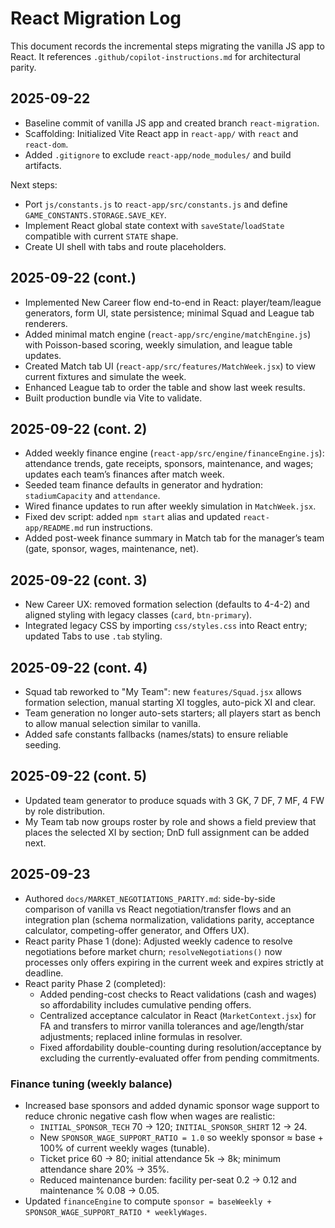 # React Migration Log

This document records the incremental steps migrating the vanilla JS app to React. It references `.github/copilot-instructions.md` for architectural parity.

## 2025-09-22
- Baseline commit of vanilla JS app and created branch `react-migration`.
- Scaffolding: Initialized Vite React app in `react-app/` with `react` and `react-dom`.
- Added `.gitignore` to exclude `react-app/node_modules/` and build artifacts.

Next steps:
- Port `js/constants.js` to `react-app/src/constants.js` and define `GAME_CONSTANTS.STORAGE.SAVE_KEY`.
- Implement React global state context with `saveState`/`loadState` compatible with current `STATE` shape.
- Create UI shell with tabs and route placeholders.

## 2025-09-22 (cont.)
- Implemented New Career flow end-to-end in React: player/team/league generators, form UI, state persistence; minimal Squad and League tab renderers.
- Added minimal match engine (`react-app/src/engine/matchEngine.js`) with Poisson-based scoring, weekly simulation, and league table updates.
- Created Match tab UI (`react-app/src/features/MatchWeek.jsx`) to view current fixtures and simulate the week.
- Enhanced League tab to order the table and show last week results.
- Built production bundle via Vite to validate.

## 2025-09-22 (cont. 2)
- Added weekly finance engine (`react-app/src/engine/financeEngine.js`): attendance trends, gate receipts, sponsors, maintenance, and wages; updates each team’s finances after match week.
- Seeded team finance defaults in generator and hydration: `stadiumCapacity` and `attendance`.
- Wired finance updates to run after weekly simulation in `MatchWeek.jsx`.
- Fixed dev script: added `npm start` alias and updated `react-app/README.md` run instructions.
 - Added post-week finance summary in Match tab for the manager’s team (gate, sponsor, wages, maintenance, net).

## 2025-09-22 (cont. 3)
- New Career UX: removed formation selection (defaults to 4-4-2) and aligned styling with legacy classes (`card`, `btn-primary`).
- Integrated legacy CSS by importing `css/styles.css` into React entry; updated Tabs to use `.tab` styling.

## 2025-09-22 (cont. 4)
- Squad tab reworked to "My Team": new `features/Squad.jsx` allows formation selection, manual starting XI toggles, auto-pick XI and clear.
- Team generation no longer auto-sets starters; all players start as bench to allow manual selection similar to vanilla.
- Added safe constants fallbacks (names/stats) to ensure reliable seeding.

## 2025-09-22 (cont. 5)
- Updated team generator to produce squads with 3 GK, 7 DF, 7 MF, 4 FW by role distribution.
- My Team tab now groups roster by role and shows a field preview that places the selected XI by section; DnD full assignment can be added next.

## 2025-09-23
- Authored `docs/MARKET_NEGOTIATIONS_PARITY.md`: side-by-side comparison of vanilla vs React negotiation/transfer flows and an integration plan (schema normalization, validations parity, acceptance calculator, competing-offer generator, and Offers UX).
- React parity Phase 1 (done): Adjusted weekly cadence to resolve negotiations before market churn; `resolveNegotiations()` now processes only offers expiring in the current week and expires strictly at deadline.
 - React parity Phase 2 (completed):
	 - Added pending-cost checks to React validations (cash and wages) so affordability includes cumulative pending offers.
	 - Centralized acceptance calculator in React (`MarketContext.jsx`) for FA and transfers to mirror vanilla tolerances and age/length/star adjustments; replaced inline formulas in resolver.
	 - Fixed affordability double-counting during resolution/acceptance by excluding the currently-evaluated offer from pending commitments.

### Finance tuning (weekly balance)
- Increased base sponsors and added dynamic sponsor wage support to reduce chronic negative cash flow when wages are realistic:
	- `INITIAL_SPONSOR_TECH` 70 → 120; `INITIAL_SPONSOR_SHIRT` 12 → 24.
	- New `SPONSOR_WAGE_SUPPORT_RATIO = 1.0` so weekly sponsor ≈ base + 100% of current weekly wages (tunable).
	- Ticket price 60 → 80; initial attendance 5k → 8k; minimum attendance share 20% → 35%.
	- Reduced maintenance burden: facility per-seat 0.2 → 0.12 and maintenance % 0.08 → 0.05.
- Updated `financeEngine` to compute `sponsor = baseWeekly + SPONSOR_WAGE_SUPPORT_RATIO * weeklyWages`.
